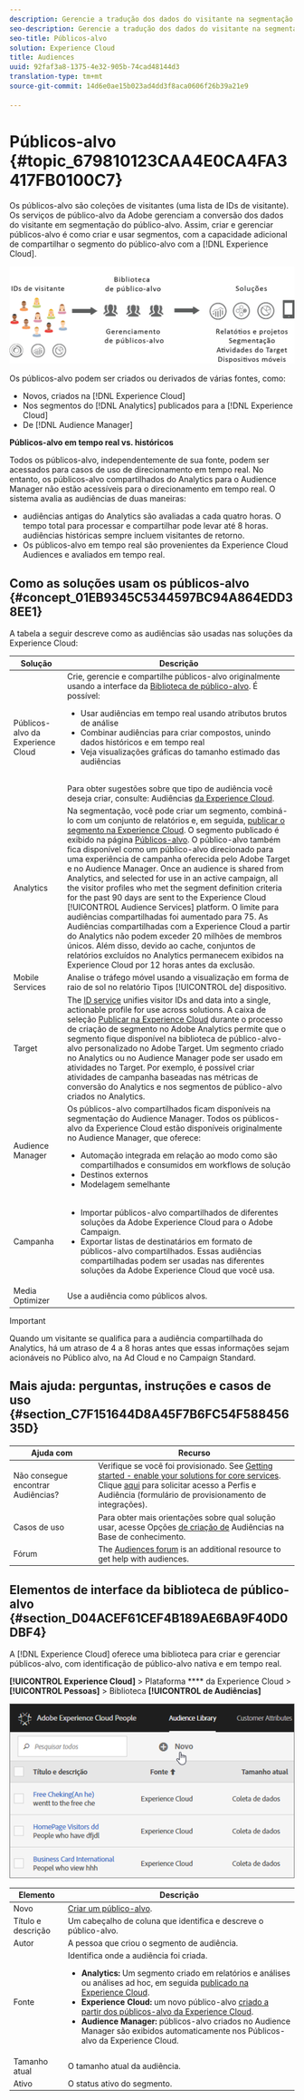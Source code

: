 ```yaml
---
description: Gerencie a tradução dos dados do visitante na segmentação do público-alvo.
seo-description: Gerencie a tradução dos dados do visitante na segmentação do público-alvo.
seo-title: Públicos-alvo
solution: Experience Cloud
title: Audiences
uuid: 92faf3a8-1375-4e32-905b-74cad48144d3
translation-type: tm+mt
source-git-commit: 14d6e0ae15b023ad4dd3f8aca0606f26b39a21e9

---
```



# Públicos-alvo {#topic_679810123CAA4E0CA4FA3417FB0100C7}

Os públicos-alvo são coleções de visitantes (uma lista de IDs de visitante). Os serviços de público-alvo da Adobe gerenciam a conversão dos dados do visitante em segmentação do público-alvo. Assim, criar e gerenciar públicos-alvo é como criar e usar segmentos, com a capacidade adicional de compartilhar o segmento do público-alvo com a [!DNL Experience Cloud].

![](assets/audiences.png)

Os públicos-alvo podem ser criados ou derivados de várias fontes, como:

* Novos, criados na [!DNL Experience Cloud]
* Nos segmentos do [!DNL Analytics] publicados para a [!DNL Experience Cloud]
* De [!DNL Audience Manager]

**Públicos-alvo em tempo real vs. históricos**

Todos os públicos-alvo, independentemente de sua fonte, podem ser acessados para casos de uso de direcionamento em tempo real. No entanto, os públicos-alvo compartilhados do Analytics para o Audience Manager não estão acessíveis para o direcionamento em tempo real. O sistema avalia as audiências de duas maneiras:

* audiências antigas do Analytics são avaliadas a cada quatro horas. O tempo total para processar e compartilhar pode levar até 8 horas.  audiências históricas sempre incluem visitantes de retorno.
* Os públicos-alvo em tempo real são provenientes da Experience Cloud Audiences e avaliados em tempo real.

## Como as soluções usam os públicos-alvo {#concept_01EB9345C5344597BC94A864EDD38EE1}

A tabela a seguir descreve como as audiências são usadas nas soluções da Experience Cloud:

| Solução | Descrição |
|--- |--- |
| Públicos-alvo da Experience Cloud | Crie, gerencie e compartilhe públicos-alvo originalmente usando a interface da [Biblioteca de público-alvo](../audience-library/audience-library.md). É possível:<ul><li>Usar audiências em tempo real usando atributos brutos de análise</li><li>Combinar audiências para criar compostos, unindo dados históricos e em tempo real</li><li>Veja visualizações gráficas do tamanho estimado das audiências</li></ul><br>Para obter sugestões sobre que tipo de audiência você deseja criar, consulte: Audiências [da Experience Cloud](https://helpx.adobe.com/marketing-cloud-core/kb/People/Audience-Creation-Options.html). |
| Analytics | Na segmentação, você pode criar um segmento, combiná-lo com um conjunto de relatórios e, em seguida, [publicar o segmento na Experience Cloud](../audience-library/audience-library.md). O segmento publicado é exibido na página [Públicos-alvo](../audience-library/audience-library.md). O público-alvo também fica disponível como um público-alvo direcionado para uma experiência de campanha oferecida pelo Adobe Target e no Audience Manager. Once an audience is shared from Analytics, and selected for use in an active campaign, all the visitor profiles who met the segment definition criteria for the past 90 days are sent to the Experience Cloud [!UICONTROL Audience Services] platform. O limite para audiências compartilhadas foi aumentado para 75. As Audiências compartilhadas com a Experience Cloud a partir do Analytics não podem exceder 20 milhões de membros únicos. Além disso, devido ao cache, conjuntos de relatórios excluídos no Analytics permanecem exibidos na Experience Cloud por 12 horas antes da exclusão. |
| Mobile Services | Analise o tráfego móvel usando a visualização em forma de raio de sol no relatório Tipos [!UICONTROL de] dispositivo. |
| Target | The [ID service](https://docs.adobe.com/content/help/en/id-service/using/home.html) unifies visitor IDs and data into a single, actionable profile for use across solutions. A caixa de seleção [Publicar na Experience Cloud](../audience-library/audience-library.md) durante o processo de criação de segmento no Adobe Analytics permite que o segmento fique disponível na biblioteca de público-alvo-alvo personalizado no Adobe Target. Um segmento criado no Analytics ou no Audience Manager pode ser usado em atividades no Target.  Por exemplo, é possível criar atividades de campanha baseadas nas métricas de conversão do Analytics e nos segmentos de público-alvo criados no Analytics. |
| Audience Manager | Os públicos-alvo compartilhados ficam disponíveis na segmentação do Audience Manager. Todos os públicos-alvo da Experience Cloud estão disponíveis originalmente no Audience Manager, que oferece:<ul><li>Automação integrada em relação ao modo como são compartilhados e consumidos em workflows de solução</li><li>Destinos externos</li><li>Modelagem semelhante</li></ul> |
| Campanha | <ul><li>Importar públicos-alvo compartilhados de diferentes soluções da Adobe Experience Cloud para o Adobe Campaign.</li><li>Exportar listas de destinatários em formato de públicos-alvo compartilhados. Essas audiências compartilhadas podem ser usadas nas diferentes soluções da Adobe Experience Cloud que você usa.</li></ul> |
| Media Optimizer | Use a audiência como públicos alvos. |

>[!IMPORTANT]
>
>Quando um visitante se qualifica para a audiência compartilhada do Analytics, há um atraso de 4 a 8 horas antes que essas informações sejam acionáveis no Público alvo, na Ad Cloud e no Campaign Standard.

## Mais ajuda: perguntas, instruções e casos de uso {#section_C7F151644D8A45F7B6FC54F58845635D}

| Ajuda com | Recurso |
|--- |--- |
| Não consegue encontrar Audiências? | Verifique se você foi provisionado. See [Getting started - enable your solutions for core services](../core-services/core-services.md).<br>Clique [aqui](https://www.adobe.com/go/audiences) para solicitar acesso a Perfis e Audiência (formulário de provisionamento de integrações). |
| Casos de uso | Para obter mais orientações sobre qual solução usar, acesse Opções [de criação de](https://helpx.adobe.com/marketing-cloud-core/kb/People/Audience-Creation-Options.html) Audiências na Base de conhecimento. |
| Fórum | The [Audiences forum](https://forums.adobe.com/community/experience-cloud/platform/core-services/people-service/audiences) is an additional resource to get help with audiences. |

## Elementos de interface da biblioteca de público-alvo {#section_D04ACEF61CEF4B189AE6BA9F40D0DBF4}

A [!DNL Experience Cloud] oferece uma biblioteca para criar e gerenciar públicos-alvo, com identificação de público-alvo nativa e em tempo real.

**[!UICONTROL Experience Cloud]** > Plataforma **** da Experience Cloud > **[!UICONTROL Pessoas]** > Biblioteca **[!UICONTROL de Audiências]**

![](assets/audience_library.png)

| Elemento | Descrição |
|--- |--- |
| Novo | [Criar um público-alvo](../audience-library/audience-library.md). |
| Título e descrição | Um cabeçalho de coluna que identifica e descreve o público-alvo. |
| Autor | A pessoa que criou o segmento de audiência. |
| Fonte | Identifica onde a audiência foi criada.<ul><li>**Analytics:** Um segmento criado em relatórios e análises ou análises ad hoc, em seguida [publicado na Experience Cloud](../audience-library/audience-library.md).</li><li>**Experience Cloud:** um novo público-alvo [criado a partir dos públicos-alvo da Experience Cloud](../audience-library/audience-library.md).</li><li>**Audience Manager:** públicos-alvo criados no Audience Manager são exibidos automaticamente nos Públicos-alvo da Experience Cloud.</li></ul> |
| Tamanho atual | O tamanho atual da audiência. |
| Ativo | O status ativo do segmento. |
